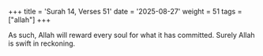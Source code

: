 +++
title = 'Surah 14, Verses 51'
date = '2025-08-27'
weight = 51
tags = ["allah"]
+++

As such, Allah will reward every soul for what it has committed. Surely Allah is swift in reckoning.